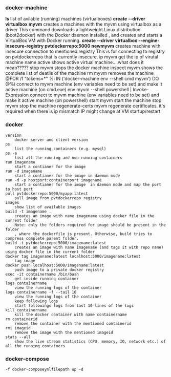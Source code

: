 ### docker-machine
**ls**
	list of avilable (running) machines (virtualboxes)
**create --driver virtualbox myvm**
		creates a machines with the myvm using virtualbox as a driver
		This command downloads a lightweight Linux distribution (boot2docker) with the Docker daemon installed
		, and creates and starts a VirtualBox VM with Docker running.
	**create --driver virtualbox --engine-insecure-registry pvtdockerrepo:5000 newmyvm**
		creates machine with insecure connection to mentioned registry
		This is for connecting to registry on pvtdockerrepo that is currently insecure.
	ip myvm
		get the ip of virutal machine name
	active
		shows active virtual machine....what does it mean?????
	stop myvm
		stops the docker machine
	inspect myvm
		shows the complete list of deatils of the machine
	rm myvm
		removes the machine
	@FOR /f "tokens=*" %i IN ('docker-machine env --shell cmd myvm') DO @%i
		connect to myvm machine (env variables need to be set) and make it active machine (on cmd.exe)
	env myvm --shell powershell | Invoke-Expression	
		connect to myvm machine (env variables need to be set) and make it active machine (on powershell)
	start myvm
		start the machine
	stop myvm
		stop the machine
	regenerate-certs myvm
		regenerate certificates.
		it's required when there is ip mismatch
		IP might change at VM startup/restart
		
### docker
	version
		docker server and client version
	ps
		list the running containers (e.g. mysql)
	ps -a
		list all the running and non-running containers
	run imagename
		start a contianer for the image
	run -d imagename
		start a contianer for the image in daemon mode
	run -d -p hostport:containerport imagename
		start a contianer for the image  in daemon mode and map the port to host port
	pull pvtdockerrepo:5000/myapp:latest
		pull image from pvtdockerrepo registry
	images
		show list of available images
	build -t imagename .
		creates an image with name imagename using docker file in the current folder
		Note: only the folders required for image should be present in the folder
		, where the dockerfile is present. Otherwise, build tries to compress complete parent folder.
	build -t pvtdockerrepo:5000/imagename:latest
		creates an image with name imagename (and tags it with repo name) using docker file in the current folder
	docker tag imagename:latest localhost:5000/imagename:latest
		tag image
	docker push localhost:5000/imagename:latest
		push image to a private docker registry
	exec -it containername /bin/bash
		get inside running container 
	logs containername
		view the running logs of the container
	logs containername -f --tail 10
		view the running logs of the container
		keep following logs
		start followings logs from last 10 lines of the logs
	kill containername
		kill the docker container with name containername
	rm containerid
		remove the container with the mentioned containerid
	rmi imageid
		remove the image with the mentioned imageid
	stats --all
		show the live stream statistics (CPU, memory, IO, network etc.) of all the running containers 

### docker-compose
	-f docker-composeymlfilepath up -d
